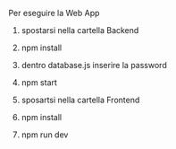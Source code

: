 Per eseguire la Web App

1. spostarsi nella cartella Backend
2. npm install
3. dentro database.js inserire la password
4. npm start

5. sposartsi nella cartella Frontend
6. npm install
7. npm run dev
